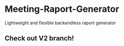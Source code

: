 # Meeting-Raport-Generator
Lightweight and flexible backendless raport generator
## Check out V2 branch!
